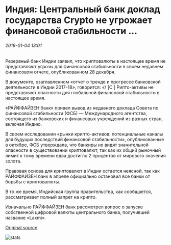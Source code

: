 # Индия: Центральный банк доклад государства Crypto не угрожает финансовой стабильности ...

###### 2019-01-04 13:01

Резервный банк Индии заявил, что криптовалюты в настоящее время не представляют угрозы для финансовой стабильности в своем недавнем финансовом отчете, опубликованном 28 декабря.

В документе, озаглавленном «отчет о тренде и прогрессе банковской деятельности в Индии 2017-18», говорится: «\ [C \] Рипто-активы не представляют опасности для глобальной финансовой стабильности в настоящее время.

«РАЙФФАЙЗЕН банк» привел вывод из недавнего доклада Совета по финансовой стабильности (ФСБ) — Международного агентства, состоящего из банковских и финансовых учреждений из разных стран, включая Индию.

В своем исследовании «рынки крипто-активов: потенциальные каналы для будущих последствий финансовой стабильности», опубликованные в октябре, ФСБ утверждала, что банкиры не видят значительной опасности в существовании криптовалют, так как их общий рыночный лимит к тому времени едва достигло 2 процентов от мирового значения золота.

Правовая основа для криптовалют в Индии остается неясной, так как РАЙФФАЙЗЕН банк в апреле официально остановил все банки от борьбы с криптовалюты.

В то же время, Индийская группа правительства, как сообщается, рассматривает полный запрет на крипто.

Изначально РАЙФФАЙЗЕН банк рассмотрел вопрос о запуске собственной цифровой валюты центрального банка, получившей название «Laxmi».

[Original source](https://cointelegraph.com/news/india-central-bank-report-states-crypto-does-not-threaten-financial-stability)

![stats](https://c.statcounter.com/11760860/0/a89fa40b/1/ "stats")
